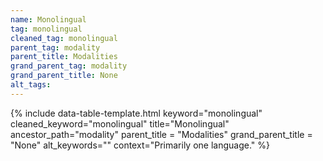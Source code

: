 ```yaml
---
name: Monolingual
tag: monolingual
cleaned_tag: monolingual
parent_tag: modality
parent_title: Modalities
grand_parent_tag: modality
grand_parent_title: None
alt_tags: 
---
```


{% include data-table-template.html 
  keyword="monolingual" 
  cleaned_keyword="monolingual" 
  title="Monolingual"
  ancestor_path="modality" 
  parent_title = "Modalities"
  grand_parent_title = "None"
  alt_keywords=""
  context="Primarily one language."
%}

